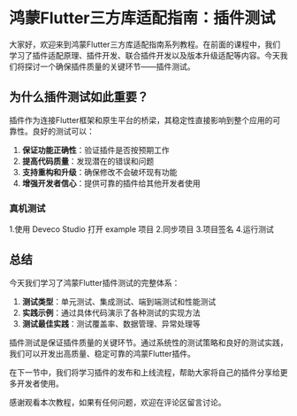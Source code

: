 # 鸿蒙Flutter三方库适配指南：插件测试

大家好，欢迎来到鸿蒙Flutter三方库适配指南系列教程。在前面的课程中，我们学习了插件适配原理、插件开发、联合插件开发以及版本升级适配等内容。今天我们将探讨一个确保插件质量的关键环节——插件测试。

## 为什么插件测试如此重要？

插件作为连接Flutter框架和原生平台的桥梁，其稳定性直接影响到整个应用的可靠性。良好的测试可以：

1. **保证功能正确性**：验证插件是否按预期工作
2. **提高代码质量**：发现潜在的错误和问题
3. **支持重构和升级**：确保修改不会破坏现有功能
4. **增强开发者信心**：提供可靠的插件给其他开发者使用

### 真机测试

1.使用 Deveco Studio 打开 example 项目
2.同步项目
3.项目签名
4.运行测试

## 总结

今天我们学习了鸿蒙Flutter插件测试的完整体系：

1. **测试类型**：单元测试、集成测试、端到端测试和性能测试
2. **实践示例**：通过具体代码演示了各种测试的实现方法
3. **测试最佳实践**：测试覆盖率、数据管理、异常处理等

插件测试是保证插件质量的关键环节。通过系统性的测试策略和良好的测试实践，我们可以开发出高质量、稳定可靠的鸿蒙Flutter插件。

在下一节中，我们将学习插件的发布和上线流程，帮助大家将自己的插件分享给更多开发者使用。

感谢观看本次教程，如果有任何问题，欢迎在评论区留言讨论。